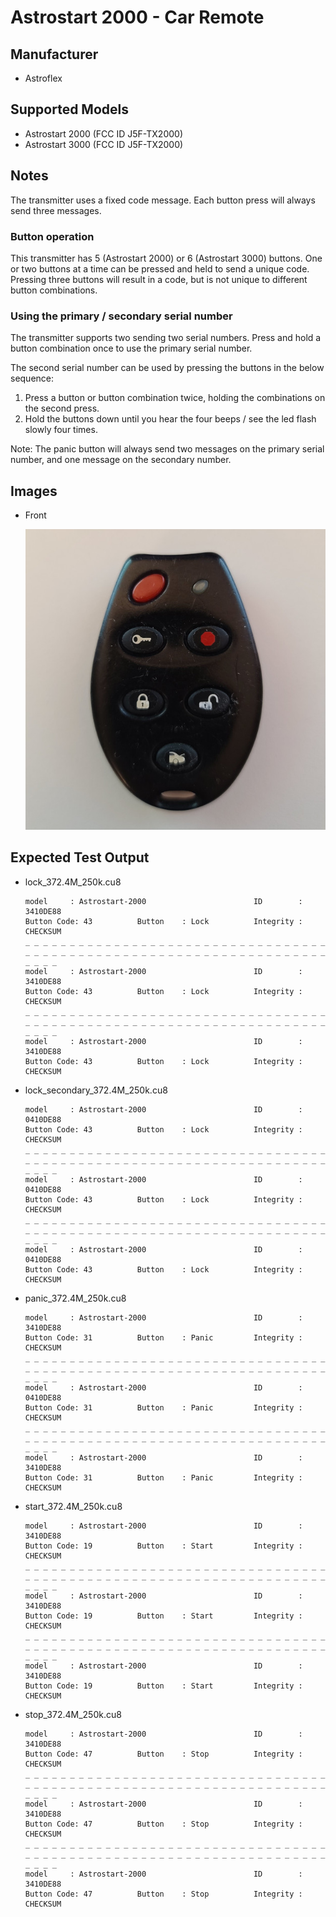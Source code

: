 # Astrostart 2000 - Car Remote

## Manufacturer
- Astroflex

## Supported Models
- Astrostart 2000 (FCC ID J5F-TX2000)
- Astrostart 3000 (FCC ID J5F-TX2000)

## Notes

The transmitter uses a fixed code message. Each button press will always send three messages.

### Button operation
This transmitter has 5 (Astrostart 2000) or 6 (Astrostart 3000) buttons.
One or two buttons at a time can be pressed and held to send a unique code.
Pressing three buttons will result in a code, but is not unique to different button combinations.

### Using the primary / secondary serial number

The transmitter supports two sending two serial numbers.
Press and hold a button combination once to use the primary serial number.

The second serial number can be used by pressing the buttons in the below sequence:
1. Press a button or button combination twice, holding the combinations on the second press.
2. Hold the buttons down until you hear the four beeps / see the led flash slowly four times.

Note: The panic button will always send two messages on the primary serial number, and one message on the secondary number.

## Images
* Front

  ![front](pics/front.jpg)


## Expected Test Output

* lock_372.4M_250k.cu8
  ```
  model     : Astrostart-2000                        ID        : 3410DE88
  Button Code: 43          Button    : Lock          Integrity : CHECKSUM
  _ _ _ _ _ _ _ _ _ _ _ _ _ _ _ _ _ _ _ _ _ _ _ _ _ _ _ _ _ _ _ _ _ _ _ _ _ _ _ _ _ _ _ _ _ _ _ _ _ _ _ _ _ _ _ _ _ _ _ _ _ _ _ _ _ _ _ _ _ _ _ _
  model     : Astrostart-2000                        ID        : 3410DE88
  Button Code: 43          Button    : Lock          Integrity : CHECKSUM
  _ _ _ _ _ _ _ _ _ _ _ _ _ _ _ _ _ _ _ _ _ _ _ _ _ _ _ _ _ _ _ _ _ _ _ _ _ _ _ _ _ _ _ _ _ _ _ _ _ _ _ _ _ _ _ _ _ _ _ _ _ _ _ _ _ _ _ _ _ _ _ _
  model     : Astrostart-2000                        ID        : 3410DE88
  Button Code: 43          Button    : Lock          Integrity : CHECKSUM

  ```
* lock_secondary_372.4M_250k.cu8
  ```
  model     : Astrostart-2000                        ID        : 0410DE88
  Button Code: 43          Button    : Lock          Integrity : CHECKSUM
  _ _ _ _ _ _ _ _ _ _ _ _ _ _ _ _ _ _ _ _ _ _ _ _ _ _ _ _ _ _ _ _ _ _ _ _ _ _ _ _ _ _ _ _ _ _ _ _ _ _ _ _ _ _ _ _ _ _ _ _ _ _ _ _ _ _ _ _ _ _ _ _
  model     : Astrostart-2000                        ID        : 0410DE88
  Button Code: 43          Button    : Lock          Integrity : CHECKSUM
  _ _ _ _ _ _ _ _ _ _ _ _ _ _ _ _ _ _ _ _ _ _ _ _ _ _ _ _ _ _ _ _ _ _ _ _ _ _ _ _ _ _ _ _ _ _ _ _ _ _ _ _ _ _ _ _ _ _ _ _ _ _ _ _ _ _ _ _ _ _ _ _
  model     : Astrostart-2000                        ID        : 0410DE88
  Button Code: 43          Button    : Lock          Integrity : CHECKSUM

  ```
* panic_372.4M_250k.cu8
  ```
  model     : Astrostart-2000                        ID        : 3410DE88
  Button Code: 31          Button    : Panic         Integrity : CHECKSUM
  _ _ _ _ _ _ _ _ _ _ _ _ _ _ _ _ _ _ _ _ _ _ _ _ _ _ _ _ _ _ _ _ _ _ _ _ _ _ _ _ _ _ _ _ _ _ _ _ _ _ _ _ _ _ _ _ _ _ _ _ _ _ _ _ _ _ _ _ _ _ _ _
  model     : Astrostart-2000                        ID        : 0410DE88
  Button Code: 31          Button    : Panic         Integrity : CHECKSUM
  _ _ _ _ _ _ _ _ _ _ _ _ _ _ _ _ _ _ _ _ _ _ _ _ _ _ _ _ _ _ _ _ _ _ _ _ _ _ _ _ _ _ _ _ _ _ _ _ _ _ _ _ _ _ _ _ _ _ _ _ _ _ _ _ _ _ _ _ _ _ _ _
  model     : Astrostart-2000                        ID        : 3410DE88
  Button Code: 31          Button    : Panic         Integrity : CHECKSUM

  ```
* start_372.4M_250k.cu8
  ```
  model     : Astrostart-2000                        ID        : 3410DE88
  Button Code: 19          Button    : Start         Integrity : CHECKSUM
  _ _ _ _ _ _ _ _ _ _ _ _ _ _ _ _ _ _ _ _ _ _ _ _ _ _ _ _ _ _ _ _ _ _ _ _ _ _ _ _ _ _ _ _ _ _ _ _ _ _ _ _ _ _ _ _ _ _ _ _ _ _ _ _ _ _ _ _ _ _ _ _
  model     : Astrostart-2000                        ID        : 3410DE88
  Button Code: 19          Button    : Start         Integrity : CHECKSUM
  _ _ _ _ _ _ _ _ _ _ _ _ _ _ _ _ _ _ _ _ _ _ _ _ _ _ _ _ _ _ _ _ _ _ _ _ _ _ _ _ _ _ _ _ _ _ _ _ _ _ _ _ _ _ _ _ _ _ _ _ _ _ _ _ _ _ _ _ _ _ _ _
  model     : Astrostart-2000                        ID        : 3410DE88
  Button Code: 19          Button    : Start         Integrity : CHECKSUM

  ```
* stop_372.4M_250k.cu8
  ```
  model     : Astrostart-2000                        ID        : 3410DE88
  Button Code: 47          Button    : Stop          Integrity : CHECKSUM
  _ _ _ _ _ _ _ _ _ _ _ _ _ _ _ _ _ _ _ _ _ _ _ _ _ _ _ _ _ _ _ _ _ _ _ _ _ _ _ _ _ _ _ _ _ _ _ _ _ _ _ _ _ _ _ _ _ _ _ _ _ _ _ _ _ _ _ _ _ _ _ _
  model     : Astrostart-2000                        ID        : 3410DE88
  Button Code: 47          Button    : Stop          Integrity : CHECKSUM
  _ _ _ _ _ _ _ _ _ _ _ _ _ _ _ _ _ _ _ _ _ _ _ _ _ _ _ _ _ _ _ _ _ _ _ _ _ _ _ _ _ _ _ _ _ _ _ _ _ _ _ _ _ _ _ _ _ _ _ _ _ _ _ _ _ _ _ _ _ _ _ _
  model     : Astrostart-2000                        ID        : 3410DE88
  Button Code: 47          Button    : Stop          Integrity : CHECKSUM

  ```
